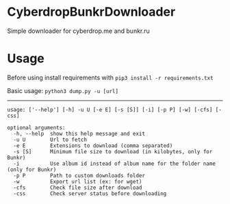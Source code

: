 # CyberdropBunkrDownloader
Simple downloader for cyberdrop.me and bunkr.ru


# Usage

Before using install requirements with ```pip3 install -r requirements.txt```

Basic usage: ```python3 dump.py -u [url]```

---

```
usage: ['--help'] [-h] -u U [-e E] [-s [S]] [-i] [-p P] [-w] [-cfs] [-css]

optional arguments:
  -h, --help  show this help message and exit
  -u U        Url to fetch
  -e E        Extensions to download (comma separated)
  -s [S]      Minimum file size to download (in kilobytes, only for Bunkr)
  -i          Use album id instead of album name for the folder name (only for Bunkr)
  -p P        Path to custom downloads folder
  -w          Export url list (ex: for wget)
  -cfs        Check file size after download
  -css        Check server status before downloading
  ```
